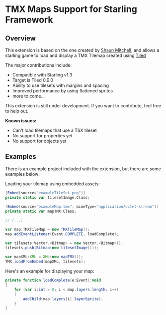 TMX Maps Support for Starling Framework
=======================================

Overview
--------

This extension is based on the one created by [Shaun Mitchell](http://wiki.starling-framework.org/extensions/tmx_loader), and allows a starling game to load and display a TMX Tilemap created using [Tiled](http://mapeditor.org)

The major contributions include:
  * Compatible with Starling v1.3
  * Target is Tiled 0.9.0
  * Ability to use tilesets with margins and spacing
  * Improved performance by using flattened sprites
  * more to come...

This extension is still under development. If you want to contribute, feel free to help out.

**Known issues:**
  * Can't load tilemaps that use a TSX tileset
  * No support for properties yet
  * No support for objects yet


Examples
--------
There is an example project included with the extension, but there are some examples below:

Loading your tilemap using embedded assets:
```actionscript
[Embed(source="exampleTileSet.png")]
private static var tilesetImage:Class;
 
[Embed(source="exampleMap.tmx", mimeType="application/octet-stream")]
private static var mapTMX:Class;

// (...)

var map:TMXTileMap = new TMXTileMap();
map.addEventListener(Event.COMPLETE, loadComplete);

var tilesets:Vector.<Bitmap> = new Vector.<Bitmap>();
tilesets.push(Bitmap(new tilesetImage()));
 
var mapXML:XML = XML(new mapTMX());
TMX.loadFromEmbed(mapXML, tilesets);
```

Here's an example for displaying your map:
```actionscript
private function loadComplete(e:Event):void 
{
    for (var i:int = 0; i < map.layers.length; i++) 
    {
        addChild(map.layers[i].layerSprite);
    }
}
```
